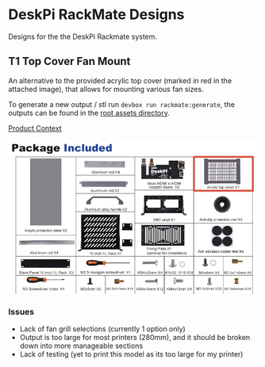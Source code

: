 # DeskPi RackMate Designs

Designs for the the DeskPi Rackmate system.

## T1 Top Cover Fan Mount

An alternative to the provided acrylic top cover (marked in red in the attached image), that allows for mounting various fan sizes.

To generate a new output / stl run `devbox run rackmate:generate`, the outputs can be found in the [root assets directory](../../assets/outputs/rackmate).

[Product Context](https://deskpi.com/products/deskpi-rackmate-t1-2#3)

![package included](/assets/images/package-included.png)

### Issues

- Lack of fan grill selections (currently 1 option only)
- Output is too large for most printers (280mm), and it should be broken down into more manageable sections
- Lack of testing (yet to print this model as its too large for my printer)
